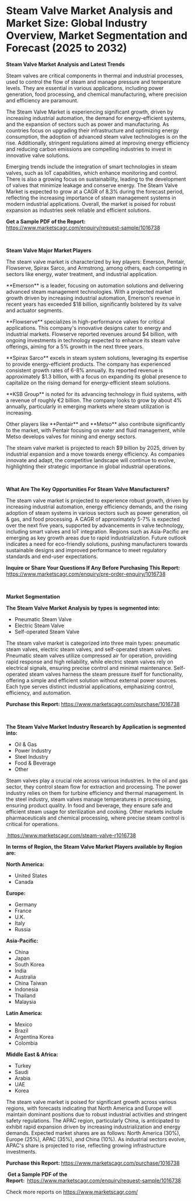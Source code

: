 <p><h1>Steam Valve Market Analysis and Market Size: Global Industry Overview, Market Segmentation and Forecast (2025 to 2032)</h1></p><p><strong>Steam Valve Market Analysis and Latest Trends</strong></p>
<p><p>Steam valves are critical components in thermal and industrial processes, used to control the flow of steam and manage pressure and temperature levels. They are essential in various applications, including power generation, food processing, and chemical manufacturing, where precision and efficiency are paramount.</p><p>The Steam Valve Market is experiencing significant growth, driven by increasing industrial automation, the demand for energy-efficient systems, and the expansion of sectors such as power and manufacturing. As countries focus on upgrading their infrastructure and optimizing energy consumption, the adoption of advanced steam valve technologies is on the rise. Additionally, stringent regulations aimed at improving energy efficiency and reducing carbon emissions are compelling industries to invest in innovative valve solutions.</p><p>Emerging trends include the integration of smart technologies in steam valves, such as IoT capabilities, which enhance monitoring and control. There is also a growing focus on sustainability, leading to the development of valves that minimize leakage and conserve energy. The Steam Valve Market is expected to grow at a CAGR of 8.3% during the forecast period, reflecting the increasing importance of steam management systems in modern industrial applications. Overall, the market is poised for robust expansion as industries seek reliable and efficient solutions.</p></p>
<p><strong>Get a Sample PDF of the Report:&nbsp;</strong> <a href="https://www.marketscagr.com/enquiry/request-sample/1016738?utm_campaign=2935&utm_medium=2&utm_source=Github&utm_content=ia&utm_term=10042025&utm_id=steam-valve">https://www.marketscagr.com/enquiry/request-sample/1016738</a></p>
<p>&nbsp;</p>
<p><strong>Steam Valve Major Market Players</strong></p>
<p><p>The steam valve market is characterized by key players: Emerson, Pentair, Flowserve, Spirax Sarco, and Armstrong, among others, each competing in sectors like energy, water treatment, and industrial application.</p><p>**Emerson** is a leader, focusing on automation solutions and delivering advanced steam management technologies. With a projected market growth driven by increasing industrial automation, Emerson's revenue in recent years has exceeded $18 billion, significantly bolstered by its valve and actuator segments.</p><p>**Flowserve** specializes in high-performance valves for critical applications. This company's innovative designs cater to energy and industrial markets. Flowserve reported revenues around $4 billion, with ongoing investments in technology expected to enhance its steam valve offerings, aiming for a 5% growth in the next three years.</p><p>**Spirax Sarco** excels in steam system solutions, leveraging its expertise to provide energy-efficient products. The company has experienced consistent growth rates of 6-8% annually. Its reported revenue is approximately $1.3 billion, with a focus on expanding its global presence to capitalize on the rising demand for energy-efficient steam solutions.</p><p>**KSB Group** is noted for its advancing technology in fluid systems, with a revenue of roughly €2 billion. The company looks to grow by about 4% annually, particularly in emerging markets where steam utilization is increasing.</p><p>Other players like **Pentair** and **Metso** also contribute significantly to the market, with Pentair focusing on water and fluid management, while Metso develops valves for mining and energy sectors.</p><p>The steam valve market is projected to reach $9 billion by 2025, driven by industrial expansion and a move towards energy efficiency. As companies innovate and adapt, the competitive landscape will continue to evolve, highlighting their strategic importance in global industrial operations.</p></p>
<p>&nbsp;</p>
<p><strong>What Are The Key Opportunities For Steam Valve Manufacturers?</strong></p>
<p><p>The steam valve market is projected to experience robust growth, driven by increasing industrial automation, energy efficiency demands, and the rising adoption of steam systems in various sectors such as power generation, oil & gas, and food processing. A CAGR of approximately 5-7% is expected over the next five years, supported by advancements in valve technology, including smart valves and IoT integration. Regions such as Asia-Pacific are emerging as key growth areas due to rapid industrialization. Future outlook indicates a need for eco-friendly solutions, pushing manufacturers towards sustainable designs and improved performance to meet regulatory standards and end-user expectations.</p></p>
<p><strong>Inquire or Share Your Questions If Any Before Purchasing This Report:</strong> <a href="https://www.marketscagr.com/enquiry/pre-order-enquiry/1016738?utm_campaign=2935&utm_medium=2&utm_source=Github&utm_content=ia&utm_term=10042025&utm_id=steam-valve">https://www.marketscagr.com/enquiry/pre-order-enquiry/1016738</a></p>
<p>&nbsp;</p>
<p><strong>Market Segmentation</strong></p>
<p><strong>The Steam Valve Market Analysis by types is segmented into:</strong></p>
<p><ul><li>Pneumatic Steam Valve</li><li>Electric Steam Valve</li><li>Self-operated Steam Valve</li></ul></p>
<p><p>The steam valve market is categorized into three main types: pneumatic steam valves, electric steam valves, and self-operated steam valves. Pneumatic steam valves utilize compressed air for operation, providing rapid response and high reliability, while electric steam valves rely on electrical signals, ensuring precise control and minimal maintenance. Self-operated steam valves harness the steam pressure itself for functionality, offering a simple and efficient solution without external power sources. Each type serves distinct industrial applications, emphasizing control, efficiency, and automation.</p></p>
<p><strong>Purchase this Report:&nbsp;</strong><a href="https://www.marketscagr.com/purchase/1016738?utm_campaign=2935&utm_medium=2&utm_source=Github&utm_content=ia&utm_term=10042025&utm_id=steam-valve">https://www.marketscagr.com/purchase/1016738</a></p>
<p>&nbsp;</p>
<p><strong>The Steam Valve Market Industry Research by Application is segmented into:</strong></p>
<p><ul><li>Oil & Gas</li><li>Power Industry</li><li>Steel Industry</li><li>Food & Beverage</li><li>Other</li></ul></p>
<p><p>Steam valves play a crucial role across various industries. In the oil and gas sector, they control steam flow for extraction and processing. The power industry relies on them for turbine efficiency and thermal management. In the steel industry, steam valves manage temperatures in processing, ensuring product quality. In food and beverage, they ensure safe and efficient steam usage for sterilization and cooking. Other markets include pharmaceuticals and chemical processing, where precise steam control is critical for operations.</p></p>
<p><a href="https://www.marketscagr.com/steam-valve-r1016738?utm_campaign=2935&utm_medium=2&utm_source=Github&utm_content=ia&utm_term=10042025&utm_id=steam-valve">&nbsp;https://www.marketscagr.com/steam-valve-r1016738</a></p>
<p><strong>In terms of Region, the Steam Valve Market Players available by Region are:</strong></p>
<p>
    <p> <strong> North America: </strong>
        <ul>
            <li>United States</li>
            <li>Canada</li>
        </ul>
        </p> 
    <p> <strong> Europe: </strong>
        <ul>
            <li>Germany</li>
            <li>France</li>
            <li>U.K.</li>
            <li>Italy</li>
            <li>Russia</li>
        </ul>
        </p> 
    <p> <strong> Asia-Pacific: </strong>
        <ul>
            <li>China</li>
            <li>Japan</li>
            <li>South Korea</li>
            <li>India</li>
            <li>Australia</li>
            <li>China Taiwan</li>
            <li>Indonesia</li>
            <li>Thailand</li>
            <li>Malaysia</li>
        </ul>
        </p> 
    <p> <strong> Latin America: </strong>
        <ul>
            <li>Mexico</li>
            <li>Brazil</li>
            <li>Argentina Korea</li>
            <li>Colombia</li>
        </ul>
        </p> 
    <p> <strong> Middle East & Africa: </strong>
        <ul>
            <li>Turkey</li>
            <li>Saudi</li>
            <li>Arabia</li>
            <li>UAE</li>
            <li>Korea</li>
        </ul>
    </p>
    </p>
<p><p>The steam valve market is poised for significant growth across various regions, with forecasts indicating that North America and Europe will maintain dominant positions due to robust industrial activities and stringent safety regulations. The APAC region, particularly China, is anticipated to exhibit rapid expansion driven by increasing industrialization and energy demands. Expected market shares are as follows: North America (30%), Europe (25%), APAC (35%), and China (10%). As industrial sectors evolve, APAC's share is projected to rise, reflecting growing infrastructure investments.</p></p>
<p><strong>Purchase this Report: </strong><a href="https://www.marketscagr.com/purchase/1016738?utm_campaign=2935&utm_medium=2&utm_source=Github&utm_content=ia&utm_term=10042025&utm_id=steam-valve">https://www.marketscagr.com/purchase/1016738</a></p>
<p>&nbsp;<strong>Get a Sample PDF of the Report:&nbsp;&nbsp;</strong><a href="https://www.marketscagr.com/enquiry/request-sample/1016738?utm_campaign=2935&utm_medium=2&utm_source=Github&utm_content=ia&utm_term=10042025&utm_id=steam-valve">https://www.marketscagr.com/enquiry/request-sample/1016738</a></p>
<p><strong></strong></p>
<p>Check more reports on <a href="https://www.marketscagr.com/?utm_campaign=2935&utm_medium=2&utm_source=Github&utm_content=ia&utm_term=10042025&utm_id=steam-valve">https://www.marketscagr.com/</a></p>